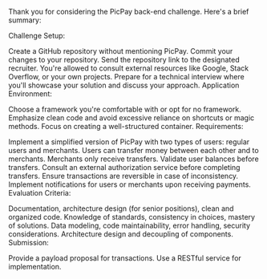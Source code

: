 Thank you for considering the PicPay back-end challenge. Here's a brief summary:

Challenge Setup:

<i class="fas fa-code-branch"></i> Create a GitHub repository without mentioning PicPay.
<i class="fas fa-check-square"></i> Commit your changes to your repository.
<i class="fas fa-envelope"></i> Send the repository link to the designated recruiter.
<i class="fas fa-search"></i> You're allowed to consult external resources like Google, Stack Overflow, or your own projects.
<i class="fas fa-desktop"></i> Prepare for a technical interview where you'll showcase your solution and discuss your approach.
Application Environment:

<i class="fas fa-cogs"></i> Choose a framework you're comfortable with or opt for no framework.
<i class="fas fa-file-code"></i> Emphasize clean code and avoid excessive reliance on shortcuts or magic methods.
<i class="fas fa-box-open"></i> Focus on creating a well-structured container.
Requirements:

<i class="fas fa-user-friends"></i> Implement a simplified version of PicPay with two types of users: regular users and merchants.
<i class="fas fa-exchange-alt"></i> Users can transfer money between each other and to merchants.
<i class="fas fa-hand-holding-usd"></i> Merchants only receive transfers.
<i class="fas fa-check-circle"></i> Validate user balances before transfers.
<i class="fas fa-handshake"></i> Consult an external authorization service before completing transfers.
<i class="fas fa-undo"></i> Ensure transactions are reversible in case of inconsistency.
<i class="fas fa-bell"></i> Implement notifications for users or merchants upon receiving payments.
Evaluation Criteria:

<i class="fas fa-book"></i> Documentation, architecture design (for senior positions), clean and organized code.
<i class="fas fa-brain"></i> Knowledge of standards, consistency in choices, mastery of solutions.
<i class="fas fa-database"></i> Data modeling, code maintainability, error handling, security considerations.
<i class="fas fa-project-diagram"></i> Architecture design and decoupling of components.
Submission:

<i class="fas fa-file-alt"></i> Provide a payload proposal for transactions.
<i class="fas fa-code"></i> Use a RESTful service for implementation.
